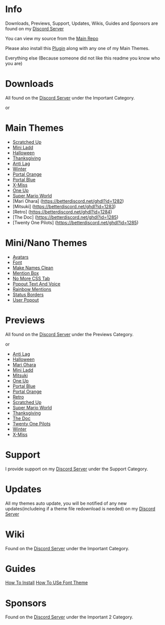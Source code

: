 # Info
Downloads, Previews, Support, Updates, Wikis, Guides and Sponsors are found on my [Discord Server](https://discord.gg/aSyUs69)

You can view my source from the [Main Repo](https://github.com/NFLD99/Better-Discord)

Please also install this [Plugin](https://betterdiscord.net/ghdl?id=1167) along with any one of my Main Themes.

Everything else
(Because someone did not like this readme you know who you are)


# Downloads
All found on the [Discord Server](https://discord.gg/aSyUs69) under the Important Category.

or

# Main Themes

 * [Scratched Up](https://betterdiscord.net/ghdl?id=840)
 * [Mini Ladd](https://betterdiscord.net/ghdl?id=861)
 * [Halloween](https://betterdiscord.net/ghdl?id=1034)
 * [Thanksgiving](https://betterdiscord.net/ghdl?id=1039)
 * [Anti Lag](https://betterdiscord.net/ghdl?id=1146)
 * [Winter](https://betterdiscord.net/ghdl?id=1145)
 * [Portal Orange](https://betterdiscord.net/ghdl?id=1160)
 * [Portal Blue](https://betterdiscord.net/ghdl?id=1161)
 * [X-Miss](https://betterdiscord.net/ghdl?id=1168)
 * [One Up](https://betterdiscord.net/ghdl?id=1202)
 * [Super Mario World](https://betterdiscord.net/ghdl?id=1203)
 * [Mari Ohara] (https://betterdiscord.net/ghdl?id=1282)
 * [Mitsuki] (https://betterdiscord.net/ghdl?id=1283)
 * [Retro] (https://betterdiscord.net/ghdl?id=1284)
 * [The Doc] (https://betterdiscord.net/ghdl?id=1285)
 * [Twenty One Pilots] (https://betterdiscord.net/ghdl?id=1285)


# Mini/Nano Themes

 * [Avatars](https://betterdiscord.net/ghdl?id=862)
 * [Font](https://betterdiscord.net/ghdl?id=863)
 * [Make Names Clean](https://betterdiscord.net/ghdl?id=908)
 * [Mention Box](https://betterdiscord.net/ghdl?id=873)
 * [No More CSS Tab](https://betterdiscord.net/ghdl?id=909)
 * [Popout Text And Voice](https://betterdiscord.net/ghdl?id=864)
 * [Rainbow Mentions](https://betterdiscord.net/ghdl?id=865)
 * [Status Borders](https://betterdiscord.net/ghdl?id=1008)
 * [User Popout](https://betterdiscord.net/ghdl?id=866)
 
 
# Previews

All found on the [Discord Server](https://discord.gg/aSyUs69) under the Previews Category.

or

 * [Anti Lag](Previews/Anti_Lag)
 * [Halloween](Previews/Halloween)
 * [Mari Ohara](Previews/Mari_Ohara)
 * [Mini Ladd](Previews/Mini_Ladd)
 * [Mitsuki](Previews/Mitsuki)
 * [One Up](Previews/One_Up)
 * [Portal Blue](Previews/Portal_Blue)
 * [Portal Orange](Previews/Portal_Orange)
 * [Retro](Previews/Retro)
 * [Scratched Up](Previews/Scratched_Up)
 * [Super Mario World](Previews/Super_Mario_World)
 * [Thanksgiving](Previews/Thanksgiving)
 * [The Doc](Previews/The_Doc)
 * [Twenty One Pilots](Previews/Twenty_One_Pilots)
 * [Winter](Previews/Winter)
 * [X-Miss](Previews/X-Miss)

# Support


I provide support on my [Discord Server](https://discord.gg/aSyUs69) under the Support Category.


# Updates


All my themes auto update, you will be notified of any new updates(includeing if a theme file redownload is needed) on my [Discord Server](https://discord.gg/aSyUs69)


# Wiki


Found on the [Discord Server](https://discord.gg/aSyUs69) under the Important Category.


# Guides


[How To Install](https://www.youtube.com/watch?v=nXVAHmyoUTw&feature=youtu.be)
[How To USe Font Theme](https://www.youtube.com/watch?v=MGu8zOvITb8)


# Sponsors

Found on the [Discord Server](https://discord.gg/aSyUs69) under the Important 2 Category.
